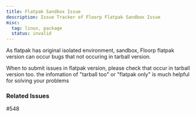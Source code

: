 ```yaml
---
title: Flatpak Sandbox Issue
description: Issue Tracker of Floorp Flatpak Sandbox Issue
misc:
  tag: linux, package
  status: invalid
---
```


As flatpak has original isolated environment, sandbox, Floorp flatpak version can occur bugs that not occuring in tarball version.

When to submit issues in flatpak version, please check that occur in tarball version too.
the infomation of "tarball too" or "flatpak only" is much helpful for solving your problems

### Related Issues

#548
